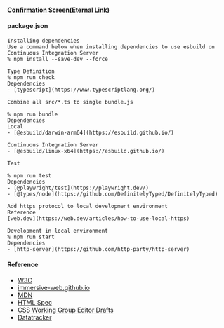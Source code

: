 #### [Confirmation Screen(Eternal Link)](https://yuh0shin0.github.io)

#### package.json

```
Installing dependencies
Use a command below when installing dependencies to use esbuild on Continuous Integration Server
% npm install --save-dev --force
```

```
Type Definition
% npm run check
Dependencies
- [typescript](https://www.typescriptlang.org/)
```

```
Combine all src/*.ts to single bundle.js

% npm run bundle
Dependencies
Local
- [@esbuild/darwin-arm64](https://esbuild.github.io/)

Continuous Integration Server
- [@esbuild/linux-x64](https://esbuild.github.io/)
```

```
Test

% npm run test
Dependencies
- [@playwright/test](https://playwright.dev/)
- [@types/node](https://github.com/DefinitelyTyped/DefinitelyTyped)
```

```
Add https protocol to local development environment
Reference
[web.dev](https://web.dev/articles/how-to-use-local-https)
```

```
Development in local environment
% npm run start
Dependencies
- [http-server](https://github.com/http-party/http-server)
```

#### Reference

- [W3C](https://www.w3.org/TR/)
- [immersive-web.github.io](https://immersive-web.github.io/)
- [MDN](https://developer.mozilla.org/)
- [HTML Spec](https://html.spec.whatwg.org/)
- [CSS Working Group Editor Drafts](https://drafts.csswg.org/)
- [Datatracker](https://datatracker.ietf.org/doc/rfc9001/)
